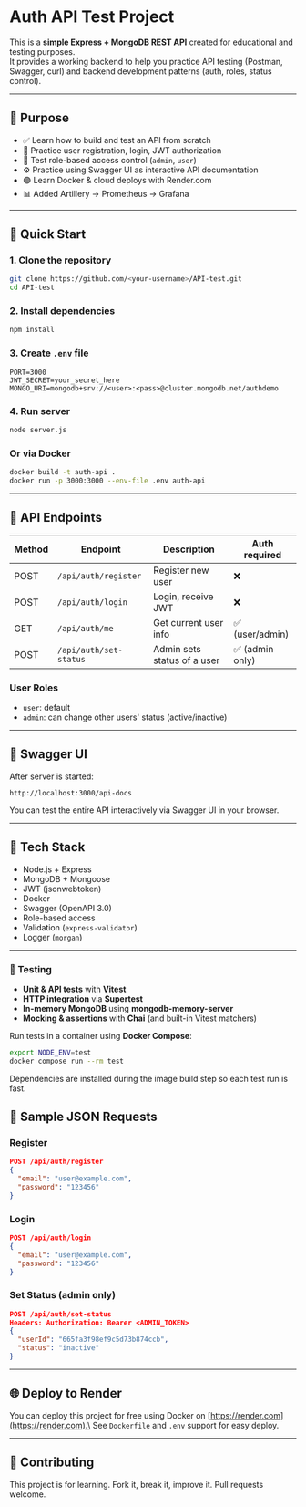 # Auth API Test Project

This is a **simple Express + MongoDB REST API** created for educational and testing purposes.\
It provides a working backend to help you practice API testing (Postman, Swagger, curl) and backend development patterns (auth, roles, status control).

---

## 🌟 Purpose

- ✅ Learn how to build and test an API from scratch
- 🔐 Practice user registration, login, JWT authorization
- 𞴑 Test role-based access control (`admin`, `user`)
- ⚙️ Practice using Swagger UI as interactive API documentation
- 🟣 Learn Docker & cloud deploys with Render.com
- 📊 Added Artillery → Prometheus → Grafana

---

## 🚀 Quick Start

### 1. Clone the repository

```bash
git clone https://github.com/<your-username>/API-test.git
cd API-test
```

### 2. Install dependencies

```bash
npm install
```

### 3. Create `.env` file

```env
PORT=3000
JWT_SECRET=your_secret_here
MONGO_URI=mongodb+srv://<user>:<pass>@cluster.mongodb.net/authdemo
```

### 4. Run server

```bash
node server.js
```

### Or via Docker

```bash
docker build -t auth-api .
docker run -p 3000:3000 --env-file .env auth-api
```

---

## 🔗 API Endpoints

| Method | Endpoint               | Description                 | Auth required   |
| ------ | ---------------------- | --------------------------- | --------------- |
| POST   | `/api/auth/register`   | Register new user           | ❌              |
| POST   | `/api/auth/login`      | Login, receive JWT          | ❌              |
| GET    | `/api/auth/me`         | Get current user info       | ✅ (user/admin) |
| POST   | `/api/auth/set-status` | Admin sets status of a user | ✅ (admin only) |

### User Roles

- `user`: default
- `admin`: can change other users' status (active/inactive)

---

## 📘 Swagger UI

After server is started:

```text
http://localhost:3000/api-docs
```

You can test the entire API interactively via Swagger UI in your browser.

---

## 📌 Tech Stack

- Node.js + Express
- MongoDB + Mongoose
- JWT (jsonwebtoken)
- Docker
- Swagger (OpenAPI 3.0)
- Role-based access
- Validation (`express-validator`)
- Logger (`morgan`)

---

### 🧪 Testing

- **Unit & API tests** with **Vitest**
- **HTTP integration** via **Supertest**
- **In-memory MongoDB** using **mongodb-memory-server**
- **Mocking & assertions** with **Chai** (and built-in Vitest matchers)

Run tests in a container using **Docker Compose**:

```bash
export NODE_ENV=test
docker compose run --rm test
```

Dependencies are installed during the image build step so each test run is fast.

## 🧪 Sample JSON Requests

### Register

```json
POST /api/auth/register
{
  "email": "user@example.com",
  "password": "123456"
}
```

### Login

```json
POST /api/auth/login
{
  "email": "user@example.com",
  "password": "123456"
}
```

### Set Status (admin only)

```json
POST /api/auth/set-status
Headers: Authorization: Bearer <ADMIN_TOKEN>
{
  "userId": "665fa3f98ef9c5d73b874ccb",
  "status": "inactive"
}
```

---

## 🌐 Deploy to Render

You can deploy this project for free using Docker on [https://render.com](https://render.com).\
See `Dockerfile` and `.env` support for easy deploy.

---

## 🤝 Contributing

This project is for learning. Fork it, break it, improve it. Pull requests welcome.
